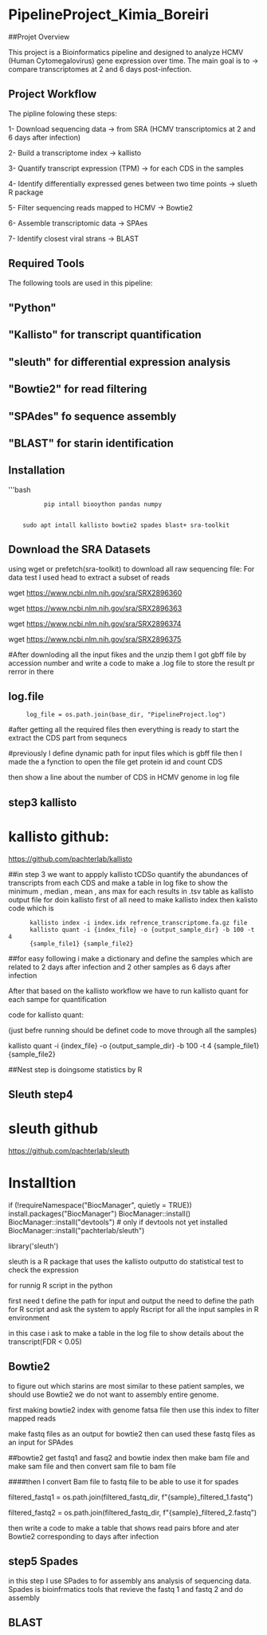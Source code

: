 # PipelineProject_Kimia_Boreiri
##Projet Overview



This project is a Bioinformatics pipeline and designed to analyze HCMV (Human Cytomegalovirus) gene expression over time.
The main goal is to -> compare transcriptomes at 2 and 6 days post-infection.



## Project Workflow

The pipline folowing these steps:



1- Download sequencing data -> from SRA (HCMV transcriptomics at 2 and 6 days after infection)

2- Build a transcriptome index -> kallisto

3- Quantify transcript expression (TPM) -> for each CDS in the samples

4- Identify differentially expressed genes between two time points -> slueth R package

5- Filter sequencing reads mapped to HCMV  -> Bowtie2

6- Assemble transcriptomic data -> SPAes

7- Identify closest viral strans -> BLAST


## Required Tools

The following tools are used in this pipeline:


## "Python" 


## "Kallisto" for transcript quantification


## "sleuth" for differential expression analysis


## "Bowtie2" for read filtering


## "SPAdes" fo sequence assembly


## "BLAST" for starin identification

## Installation
'''bash


              pip intall biooython pandas numpy
              
              
        sudo apt intall kallisto bowtie2 spades blast+ sra-toolkit


 
## Download the SRA Datasets
using wget or prefetch(sra-toolkit) to download all raw sequencing file:
For data test I used head to extract a subset of reads




wget https://www.ncbi.nlm.nih.gov/sra/SRX2896360


wget https://www.ncbi.nlm.nih.gov/sra/SRX2896363


wget https://www.ncbi.nlm.nih.gov/sra/SRX2896374


wget https://www.ncbi.nlm.nih.gov/sra/SRX2896375


#After downloding all the input fikes and the unzip them I got gbff file by accession number and write a code to make a .log file to store the result pr rerror in there
## log.file


         log_file = os.path.join(base_dir, "PipelineProject.log")



#after getting all the required files then everything is ready to start the extract the CDS part from sequnecs

#previously I define dynamic path for input files which is gbff file then I made the a fynction to open the file get protein id and count CDS 

then show a line about the number of CDS in HCMV genome in log file

## step3 kallisto
# kallisto github:
https://github.com/pachterlab/kallisto 

##in step 3 we want to appply kallisto tCDSo quantify the abundances of transcripts from each CDS and make a table in log fike to show the minimum , median , mean , ans max for each results in .tsv table as kallisto output file
for doin kallisto first of all need to make kallisto index 
then kalisto code which is 



          kallisto index -i index.idx refrence_transcriptome.fa.gz file
          kallisto quant -i {index_file} -o {output_sample_dir} -b 100 -t 4 
          {sample_file1} {sample_file2}


          

##for easy following i make a dictionary and define the samples which are related to 2 days after infection and 2 other samples as 6 days after infection


After that based on the kallisto workflow we have to run kallisto quant for each sampe for quantification

code for kallisto quant:

(just befre running should be definet code to move through all the samples)

kallisto quant -i {index_file} -o {output_sample_dir} -b 100 -t 4 {sample_file1} {sample_file2}


##Nest step is doingsome statistics by R

## Sleuth  step4
# sleuth github
https://github.com/pachterlab/sleuth

# Installtion 



if (!requireNamespace("BiocManager", quietly = TRUE))
    install.packages("BiocManager")
BiocManager::install()
BiocManager::install("devtools")    # only if devtools not yet installed
BiocManager::install("pachterlab/sleuth")


library('sleuth')



sleuth is a R package that uses the kallisto outputto do statistical test to check the expression

for runnig R script in the python 

first need t define the path for input and output the need to define the path for R script and  ask the system to apply Rscript for all the input samples in R environment 

in this case i ask to make a table in the log file to show details about the transcript(FDR < 0.05)

## Bowtie2
to figure out which starins are most similar to these patient samples, we should use Bowtie2
we do not want to assembly entire genome.

first making bowtie2 index with genome fatsa file then use this index to filter mapped reads 

make fastq files as an output for bowtie2 then can used these fastq files as an input for SPAdes

##bowtie2 get fastq1 and fasq2 and bowtie index then make bam file and make sam file and then convert sam file to bam file 



####then I convert Bam file to fastq file to be able to use it for spades


filtered_fastq1 = os.path.join(filtered_fastq_dir, f"{sample}_filtered_1.fastq")

filtered_fastq2 = os.path.join(filtered_fastq_dir, f"{sample}_filtered_2.fastq")

then write a code to make a table that shows read pairs bfore and ater Bowtie2 corresponding to days after infection


## step5 Spades
in this step I use SPades to for assembly ans analysis of sequencing data.
Spades is bioinfrmatics tools that revieve the fastq 1 and fastq 2 and do assembly


## BLAST








